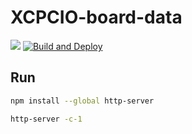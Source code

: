 # XCPCIO-board-data

![](https://img.shields.io/github/repo-size/XCPCIO/XCPCIO-board-data.svg)
[![Build and Deploy](https://github.com/XCPCIO/XCPCIO-Board-Data/actions/workflows/main.yml/badge.svg)](https://github.com/XCPCIO/XCPCIO-Board-Data/actions/workflows/main.yml)
## Run

```bash
npm install --global http-server

http-server -c-1
```